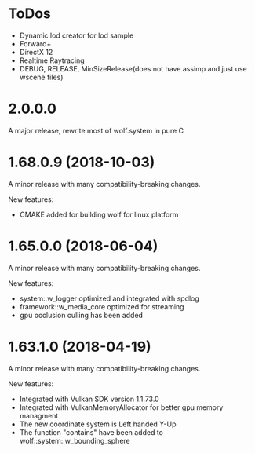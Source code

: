 # ToDos
- Dynamic lod creator for lod sample
- Forward+
- DirectX 12
- Realtime Raytracing
- DEBUG, RELEASE, MinSizeRelease(does not have assimp and just use wscene files)

# 2.0.0.0
A major release, rewrite most of wolf.system in pure C

# 1.68.0.9 (2018-10-03)
A minor release with many compatibility-breaking changes.

New features:
- CMAKE added for building wolf for linux platform

# 1.65.0.0 (2018-06-04)
A minor release with many compatibility-breaking changes.

New features:
- system::w_logger optimized and integrated with spdlog 
- framework::w_media_core optimized for streaming
- gpu occlusion culling has been added


# 1.63.1.0 (2018-04-19)

A minor release with many compatibility-breaking changes.

New features:
- Integrated with Vulkan SDK version 1.1.73.0
- Integrated with VulkanMemoryAllocator for better gpu memory managment
- The new coordinate system is Left handed Y-Up 
- The function "contains" have been added to wolf::system::w_bounding_sphere
